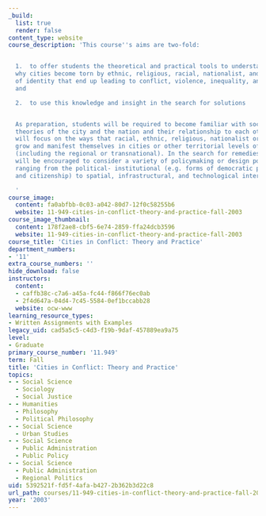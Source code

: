 ```yaml
---
_build:
  list: true
  render: false
content_type: website
course_description: 'This course''s aims are two-fold:


  1.  to offer students the theoretical and practical tools to understand how and
  why cities become torn by ethnic, religious, racial, nationalist, and/or other forms
  of identity that end up leading to conflict, violence, inequality, and social injustice;
  and

  2.  to use this knowledge and insight in the search for solutions


  As preparation, students will be required to become familiar with social and political
  theories of the city and the nation and their relationship to each other. They also
  will focus on the ways that racial, ethnic, religious, nationalist or other identities
  grow and manifest themselves in cities or other territorial levels of determination
  (including the regional or transnational). In the search for remedies, students
  will be encouraged to consider a variety of policymaking or design points of entry,
  ranging from the political- institutional (e.g. forms of democratic participation
  and citizenship) to spatial, infrastructural, and technological interventions.

  '
course_image:
  content: fa0abfbb-0c03-a042-80d7-12f0c58255b6
  website: 11-949-cities-in-conflict-theory-and-practice-fall-2003
course_image_thumbnail:
  content: 178f2ae8-cbf5-6e74-2859-ffa24dcb3596
  website: 11-949-cities-in-conflict-theory-and-practice-fall-2003
course_title: 'Cities in Conflict: Theory and Practice'
department_numbers:
- '11'
extra_course_numbers: ''
hide_download: false
instructors:
  content:
  - caffb38c-c7a6-a45a-fc44-f866f76ec0ab
  - 2f4d647a-04d4-7c45-5584-0ef1bccabb28
  website: ocw-www
learning_resource_types:
- Written Assignments with Examples
legacy_uid: cad5a5c5-c4d3-f19b-9daf-457889ea9a75
level:
- Graduate
primary_course_number: '11.949'
term: Fall
title: 'Cities in Conflict: Theory and Practice'
topics:
- - Social Science
  - Sociology
  - Social Justice
- - Humanities
  - Philosophy
  - Political Philosophy
- - Social Science
  - Urban Studies
- - Social Science
  - Public Administration
  - Public Policy
- - Social Science
  - Public Administration
  - Regional Politics
uid: 5392521f-fd5f-4afa-b427-2b362b3d22c8
url_path: courses/11-949-cities-in-conflict-theory-and-practice-fall-2003
year: '2003'
---
```


